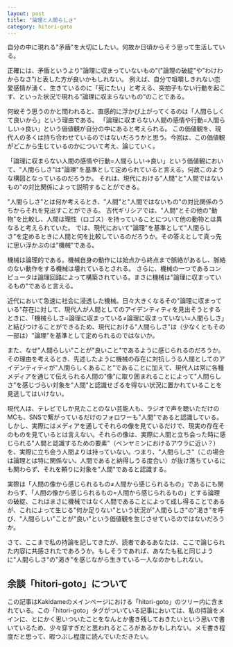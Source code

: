 ```yaml
---
layout: post
title: "論理と人間らしさ"
category: hitori-goto
---
```


自分の中に現れる"矛盾"を大切にしたい。何故か日頃からそう思って生活している。

正確には、矛盾というより"論理に収まっていないもの"("論理の破綻"や”わけわからなさ”)と表した方が良いかもしれない。
例えば、自分で咀嚼しきれない恋愛感情が湧く、生きているのに「死にたい」と考える、突拍子もない行動を起こす、といった状況で現れる”論理に収まらないもの”のことである。

何故そう思うのかと問われると、直感的に浮かび上がってくるのは「人間らしくて良いから」という理由である。
「論理に収まらない人間の感情や行動=人間らしい→良い」という価値観が自分の中にあると考えられる。
この価値観を、現代人の多くは持ち合わせているのではないだろうかと思う。今回は、この価値観がどこから生じているのかについて考え、論じていく。

「論理に収まらない人間の感情や行動=人間らしい→良い」という価値観において、"人間らしさ"は"論理"を基準として定められていると言える。何故このような構図となっているのだろうか。
それは、現代における"人間"と"人間ではないもの"の対比関係によって説明することができる。

"人間らしさ"とは何か考えるとき、"人間"と"人間ではないもの"の対比関係のうちからそれを見出すことができる。
古代ギリシアでは、"人間"とその他の"動物"を比較し、人間は理性（ロゴス）を持っていることについて他の動物とは異なると考えられていた。
では、現代において"論理"を基準として"人間らしさ"を定めるときに人間と何を比較しているのだろうか。その答えとして真っ先に思い浮かぶのは"機械"である。

機械は論理的である。機械自身の動作には始点から終点まで脈絡があるし、脈絡のない動作をする機械は壊れているとされる。
さらに、機械の一つであるコンピュータは論理回路によって構築されている。まさに機械は"論理に収まっているもの"であると言える。

近代において急速に社会に浸透した機械。日々大きくなるその"論理に収まっている"存在に対して、現代人が人間としてのアイデンティティを見出そうとするときに、「機械らしさ=論理に収まっている≠論理に収まっていない=人間らしさ」と結びつけることができるため、現代における"人間らしさ"は（少なくともその一部は）"論理"を基準として定められるのではないか。

また、なぜ"人間らしい"ことが"良いこと"であるように感じられるのだろうか。
その理由を考えるとき、先述したように機械の存在に対抗しうる人間としてのアイデンティティが"人間らしくあること"であることに加えて、現代人は常に各種メディアを通じて伝えられる人間の"像"に取り囲まれることによって"人間らしさ"を感じづらい対象を"人間"と認識せざるを得ない状況に置かれていることを見逃してはいけない。

現代人は、テレビでしか見たことのない芸能人も、ラジオで声を聴いただけのMCも、SNSで繋がっているだけのフォロワーも"人間"であると認識している。しかし、実際にはメディアを通してそれらの像を見ているだけで、現実の存在そのものを見ているとは言えない。それらの像は、実際に人間と立ち会った時に感じられる"人間と認識するための要素"（ベンヤミンにおけるアウラに近い？）を、実際に立ち会う人間よりは持っていない。つまり、"人間らしさ"（この場合は論理とは特に関係ない、人間であると納得しうる度合い）が抜け落ちているにも関わらず、それを頼りに対象を"人間"であると認識する。

実際は「人間の像から感じられるもの≠人間から感じられるもの」であるにも関わらず、「人間の像から感じられるもの=人間から感じられるもの」とする論理の破綻、これはまさに機械ではなく人間であることによって成し得ることであるが、これによって生じる"何か足りない"という状況が"人間らしさ"の"渇き"を呼び、"人間らしい"ことが"良い"という価値観を生じさせているのではないだろうか。

さて、ここまで私の持論を記してきたが、読者であるあなたは、ここで論じられた内容に共感されたであろうか。もしそうであれば、あなたも私と同じように"人間らしさ"の"渇き"を感じながら生きている一人なのかもしれない。

## 余談「hitori-goto」について
この記事はKakidameのメインページにおける「hitori-goto」のツリー内に含まれている。この「hitori-goto」タグがついている記事においては、私の持論をメインに、とにかく思いついたことをなんとか書き残しておきたいという思いで書いているため、少々穿すぎだと思われるところがあるかもしれない。メモ書き程度だと思って、暇つぶし程度に読んでいただきたい。


